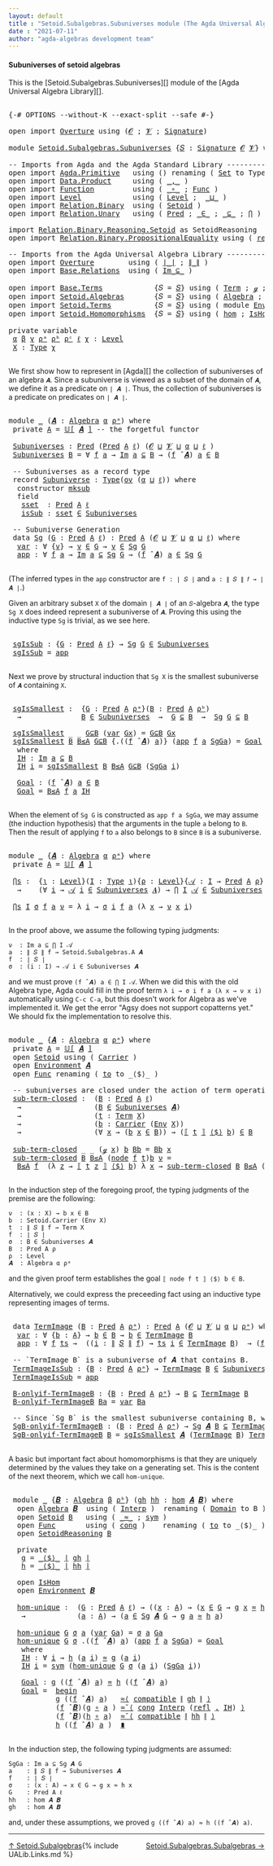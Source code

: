 ```yaml
---
layout: default
title : "Setoid.Subalgebras.Subuniverses module (The Agda Universal Algebra Library)"
date : "2021-07-11"
author: "agda-algebras development team"
---
```


#### <a id="subuniverses-of-setoid-algebras">Subuniverses of setoid algebras</a>

This is the [Setoid.Subalgebras.Subuniverses][] module of the [Agda Universal Algebra Library][].

<pre class="Agda">

<a id="368" class="Symbol">{-#</a> <a id="372" class="Keyword">OPTIONS</a> <a id="380" class="Pragma">--without-K</a> <a id="392" class="Pragma">--exact-split</a> <a id="406" class="Pragma">--safe</a> <a id="413" class="Symbol">#-}</a>

<a id="418" class="Keyword">open</a> <a id="423" class="Keyword">import</a> <a id="430" href="Overture.html" class="Module">Overture</a> <a id="439" class="Keyword">using</a> <a id="445" class="Symbol">(</a><a id="446" href="Overture.Signatures.html#648" class="Generalizable">𝓞</a> <a id="448" class="Symbol">;</a> <a id="450" href="Overture.Signatures.html#650" class="Generalizable">𝓥</a> <a id="452" class="Symbol">;</a> <a id="454" href="Overture.Signatures.html#3264" class="Function">Signature</a><a id="463" class="Symbol">)</a>

<a id="466" class="Keyword">module</a> <a id="473" href="Setoid.Subalgebras.Subuniverses.html" class="Module">Setoid.Subalgebras.Subuniverses</a> <a id="505" class="Symbol">{</a><a id="506" href="Setoid.Subalgebras.Subuniverses.html#506" class="Bound">𝑆</a> <a id="508" class="Symbol">:</a> <a id="510" href="Overture.Signatures.html#3264" class="Function">Signature</a> <a id="520" href="Overture.Signatures.html#648" class="Generalizable">𝓞</a> <a id="522" href="Overture.Signatures.html#650" class="Generalizable">𝓥</a><a id="523" class="Symbol">}</a> <a id="525" class="Keyword">where</a>

<a id="532" class="Comment">-- Imports from Agda and the Agda Standard Library ----------------------------------</a>
<a id="618" class="Keyword">open</a> <a id="623" class="Keyword">import</a> <a id="630" href="Agda.Primitive.html" class="Module">Agda.Primitive</a>   <a id="647" class="Keyword">using</a> <a id="653" class="Symbol">()</a> <a id="656" class="Keyword">renaming</a> <a id="665" class="Symbol">(</a> <a id="667" href="Agda.Primitive.html#388" class="Primitive">Set</a> <a id="671" class="Symbol">to</a> <a id="674" class="Primitive">Type</a> <a id="679" class="Symbol">)</a>
<a id="681" class="Keyword">open</a> <a id="686" class="Keyword">import</a> <a id="693" href="Data.Product.html" class="Module">Data.Product</a>     <a id="710" class="Keyword">using</a> <a id="716" class="Symbol">(</a> <a id="718" href="Agda.Builtin.Sigma.html#235" class="InductiveConstructor Operator">_,_</a> <a id="722" class="Symbol">)</a>
<a id="724" class="Keyword">open</a> <a id="729" class="Keyword">import</a> <a id="736" href="Function.html" class="Module">Function</a>         <a id="753" class="Keyword">using</a> <a id="759" class="Symbol">(</a> <a id="761" href="Function.Base.html#1115" class="Function Operator">_∘_</a> <a id="765" class="Symbol">;</a> <a id="767" href="Function.Bundles.html#2043" class="Record">Func</a> <a id="772" class="Symbol">)</a>
<a id="774" class="Keyword">open</a> <a id="779" class="Keyword">import</a> <a id="786" href="Level.html" class="Module">Level</a>            <a id="803" class="Keyword">using</a> <a id="809" class="Symbol">(</a> <a id="811" href="Agda.Primitive.html#742" class="Postulate">Level</a> <a id="817" class="Symbol">;</a>  <a id="820" href="Agda.Primitive.html#961" class="Primitive Operator">_⊔_</a> <a id="824" class="Symbol">)</a>
<a id="826" class="Keyword">open</a> <a id="831" class="Keyword">import</a> <a id="838" href="Relation.Binary.html" class="Module">Relation.Binary</a>  <a id="855" class="Keyword">using</a> <a id="861" class="Symbol">(</a> <a id="863" href="Relation.Binary.Bundles.html#1095" class="Record">Setoid</a> <a id="870" class="Symbol">)</a>
<a id="872" class="Keyword">open</a> <a id="877" class="Keyword">import</a> <a id="884" href="Relation.Unary.html" class="Module">Relation.Unary</a>   <a id="901" class="Keyword">using</a> <a id="907" class="Symbol">(</a> <a id="909" href="Relation.Unary.html#1178" class="Function">Pred</a> <a id="914" class="Symbol">;</a> <a id="916" href="Relation.Unary.html#1818" class="Function Operator">_∈_</a> <a id="920" class="Symbol">;</a> <a id="922" href="Relation.Unary.html#2046" class="Function Operator">_⊆_</a> <a id="926" class="Symbol">;</a> <a id="928" href="Relation.Unary.html#5526" class="Function">⋂</a> <a id="930" class="Symbol">)</a>

<a id="933" class="Keyword">import</a> <a id="940" href="Relation.Binary.Reasoning.Setoid.html" class="Module">Relation.Binary.Reasoning.Setoid</a> <a id="973" class="Symbol">as</a> <a id="976" class="Module">SetoidReasoning</a>
<a id="992" class="Keyword">open</a> <a id="997" class="Keyword">import</a> <a id="1004" href="Relation.Binary.PropositionalEquality.html" class="Module">Relation.Binary.PropositionalEquality</a> <a id="1042" class="Keyword">using</a> <a id="1048" class="Symbol">(</a> <a id="1050" href="Agda.Builtin.Equality.html#207" class="InductiveConstructor">refl</a> <a id="1055" class="Symbol">)</a>

<a id="1058" class="Comment">-- Imports from the Agda Universal Algebra Library ----------------------------------</a>
<a id="1144" class="Keyword">open</a> <a id="1149" class="Keyword">import</a> <a id="1156" href="Overture.html" class="Module">Overture</a>        <a id="1172" class="Keyword">using</a> <a id="1178" class="Symbol">(</a> <a id="1180" href="Overture.Basic.html#4325" class="Function Operator">∣_∣</a> <a id="1184" class="Symbol">;</a> <a id="1186" href="Overture.Basic.html#4363" class="Function Operator">∥_∥</a> <a id="1190" class="Symbol">)</a>
<a id="1192" class="Keyword">open</a> <a id="1197" class="Keyword">import</a> <a id="1204" href="Base.Relations.html" class="Module">Base.Relations</a>  <a id="1220" class="Keyword">using</a> <a id="1226" class="Symbol">(</a> <a id="1228" href="Base.Relations.Discrete.html#2325" class="Function Operator">Im_⊆_</a> <a id="1234" class="Symbol">)</a>

<a id="1237" class="Keyword">open</a> <a id="1242" class="Keyword">import</a> <a id="1249" href="Base.Terms.html" class="Module">Base.Terms</a>            <a id="1271" class="Symbol">{</a><a id="1272" class="Argument">𝑆</a> <a id="1274" class="Symbol">=</a> <a id="1276" href="Setoid.Subalgebras.Subuniverses.html#506" class="Bound">𝑆</a><a id="1277" class="Symbol">}</a> <a id="1279" class="Keyword">using</a> <a id="1285" class="Symbol">(</a> <a id="1287" href="Base.Terms.Basic.html#2087" class="Datatype">Term</a> <a id="1292" class="Symbol">;</a> <a id="1294" href="Base.Terms.Basic.html#2128" class="InductiveConstructor">ℊ</a> <a id="1296" class="Symbol">;</a> <a id="1298" href="Base.Terms.Basic.html#2170" class="InductiveConstructor">node</a> <a id="1303" class="Symbol">)</a>
<a id="1305" class="Keyword">open</a> <a id="1310" class="Keyword">import</a> <a id="1317" href="Setoid.Algebras.html" class="Module">Setoid.Algebras</a>       <a id="1339" class="Symbol">{</a><a id="1340" class="Argument">𝑆</a> <a id="1342" class="Symbol">=</a> <a id="1344" href="Setoid.Subalgebras.Subuniverses.html#506" class="Bound">𝑆</a><a id="1345" class="Symbol">}</a> <a id="1347" class="Keyword">using</a> <a id="1353" class="Symbol">(</a> <a id="1355" href="Setoid.Algebras.Basic.html#2709" class="Record">Algebra</a> <a id="1363" class="Symbol">;</a> <a id="1365" href="Setoid.Algebras.Basic.html#3539" class="Function Operator">𝕌[_]</a> <a id="1370" class="Symbol">;</a> <a id="1372" href="Setoid.Algebras.Basic.html#3648" class="Function Operator">_̂_</a> <a id="1376" class="Symbol">;</a> <a id="1378" href="Setoid.Algebras.Basic.html#1081" class="Function">ov</a> <a id="1381" class="Symbol">)</a>
<a id="1383" class="Keyword">open</a> <a id="1388" class="Keyword">import</a> <a id="1395" href="Setoid.Terms.html" class="Module">Setoid.Terms</a>          <a id="1417" class="Symbol">{</a><a id="1418" class="Argument">𝑆</a> <a id="1420" class="Symbol">=</a> <a id="1422" href="Setoid.Subalgebras.Subuniverses.html#506" class="Bound">𝑆</a><a id="1423" class="Symbol">}</a> <a id="1425" class="Keyword">using</a> <a id="1431" class="Symbol">(</a> <a id="1433" class="Keyword">module</a> <a id="1440" href="Setoid.Terms.Basic.html#3829" class="Module">Environment</a> <a id="1452" class="Symbol">)</a>
<a id="1454" class="Keyword">open</a> <a id="1459" class="Keyword">import</a> <a id="1466" href="Setoid.Homomorphisms.html" class="Module">Setoid.Homomorphisms</a>  <a id="1488" class="Symbol">{</a><a id="1489" class="Argument">𝑆</a> <a id="1491" class="Symbol">=</a> <a id="1493" href="Setoid.Subalgebras.Subuniverses.html#506" class="Bound">𝑆</a><a id="1494" class="Symbol">}</a> <a id="1496" class="Keyword">using</a> <a id="1502" class="Symbol">(</a> <a id="1504" href="Setoid.Homomorphisms.Basic.html#1919" class="Function">hom</a> <a id="1508" class="Symbol">;</a> <a id="1510" href="Setoid.Homomorphisms.Basic.html#1826" class="Record">IsHom</a> <a id="1516" class="Symbol">)</a>

<a id="1519" class="Keyword">private</a> <a id="1527" class="Keyword">variable</a>
 <a id="1537" href="Setoid.Subalgebras.Subuniverses.html#1537" class="Generalizable">α</a> <a id="1539" href="Setoid.Subalgebras.Subuniverses.html#1539" class="Generalizable">β</a> <a id="1541" href="Setoid.Subalgebras.Subuniverses.html#1541" class="Generalizable">γ</a> <a id="1543" href="Setoid.Subalgebras.Subuniverses.html#1543" class="Generalizable">ρᵃ</a> <a id="1546" href="Setoid.Subalgebras.Subuniverses.html#1546" class="Generalizable">ρᵇ</a> <a id="1549" href="Setoid.Subalgebras.Subuniverses.html#1549" class="Generalizable">ρᶜ</a> <a id="1552" href="Setoid.Subalgebras.Subuniverses.html#1552" class="Generalizable">ℓ</a> <a id="1554" href="Setoid.Subalgebras.Subuniverses.html#1554" class="Generalizable">χ</a> <a id="1556" class="Symbol">:</a> <a id="1558" href="Agda.Primitive.html#742" class="Postulate">Level</a>
 <a id="1565" href="Setoid.Subalgebras.Subuniverses.html#1565" class="Generalizable">X</a> <a id="1567" class="Symbol">:</a> <a id="1569" href="Setoid.Subalgebras.Subuniverses.html#674" class="Primitive">Type</a> <a id="1574" href="Setoid.Subalgebras.Subuniverses.html#1554" class="Generalizable">χ</a>

</pre>

We first show how to represent in [Agda][] the collection of subuniverses of an algebra `𝑨`.  Since a subuniverse is viewed as a subset of the domain of `𝑨`, we define it as a predicate on `∣ 𝑨 ∣`.  Thus, the collection of subuniverses is a predicate on predicates on `∣ 𝑨 ∣`.

<pre class="Agda">

<a id="1881" class="Keyword">module</a> <a id="1888" href="Setoid.Subalgebras.Subuniverses.html#1888" class="Module">_</a> <a id="1890" class="Symbol">(</a><a id="1891" href="Setoid.Subalgebras.Subuniverses.html#1891" class="Bound">𝑨</a> <a id="1893" class="Symbol">:</a> <a id="1895" href="Setoid.Algebras.Basic.html#2709" class="Record">Algebra</a> <a id="1903" href="Setoid.Subalgebras.Subuniverses.html#1537" class="Generalizable">α</a> <a id="1905" href="Setoid.Subalgebras.Subuniverses.html#1543" class="Generalizable">ρᵃ</a><a id="1907" class="Symbol">)</a> <a id="1909" class="Keyword">where</a>
 <a id="1916" class="Keyword">private</a> <a id="1924" href="Setoid.Subalgebras.Subuniverses.html#1924" class="Function">A</a> <a id="1926" class="Symbol">=</a> <a id="1928" href="Setoid.Algebras.Basic.html#3539" class="Function Operator">𝕌[</a> <a id="1931" href="Setoid.Subalgebras.Subuniverses.html#1891" class="Bound">𝑨</a> <a id="1933" href="Setoid.Algebras.Basic.html#3539" class="Function Operator">]</a> <a id="1935" class="Comment">-- the forgetful functor</a>

 <a id="1962" href="Setoid.Subalgebras.Subuniverses.html#1962" class="Function">Subuniverses</a> <a id="1975" class="Symbol">:</a> <a id="1977" href="Relation.Unary.html#1178" class="Function">Pred</a> <a id="1982" class="Symbol">(</a><a id="1983" href="Relation.Unary.html#1178" class="Function">Pred</a> <a id="1988" href="Setoid.Subalgebras.Subuniverses.html#1924" class="Function">A</a> <a id="1990" href="Setoid.Subalgebras.Subuniverses.html#1552" class="Generalizable">ℓ</a><a id="1991" class="Symbol">)</a> <a id="1993" class="Symbol">(</a><a id="1994" href="Setoid.Subalgebras.Subuniverses.html#520" class="Bound">𝓞</a> <a id="1996" href="Agda.Primitive.html#961" class="Primitive Operator">⊔</a> <a id="1998" href="Setoid.Subalgebras.Subuniverses.html#522" class="Bound">𝓥</a> <a id="2000" href="Agda.Primitive.html#961" class="Primitive Operator">⊔</a> <a id="2002" href="Setoid.Subalgebras.Subuniverses.html#1903" class="Bound">α</a> <a id="2004" href="Agda.Primitive.html#961" class="Primitive Operator">⊔</a> <a id="2006" href="Setoid.Subalgebras.Subuniverses.html#1552" class="Generalizable">ℓ</a> <a id="2008" class="Symbol">)</a>
 <a id="2011" href="Setoid.Subalgebras.Subuniverses.html#1962" class="Function">Subuniverses</a> <a id="2024" href="Setoid.Subalgebras.Subuniverses.html#2024" class="Bound">B</a> <a id="2026" class="Symbol">=</a> <a id="2028" class="Symbol">∀</a> <a id="2030" href="Setoid.Subalgebras.Subuniverses.html#2030" class="Bound">f</a> <a id="2032" href="Setoid.Subalgebras.Subuniverses.html#2032" class="Bound">a</a> <a id="2034" class="Symbol">→</a> <a id="2036" href="Base.Relations.Discrete.html#2325" class="Function Operator">Im</a> <a id="2039" href="Setoid.Subalgebras.Subuniverses.html#2032" class="Bound">a</a> <a id="2041" href="Base.Relations.Discrete.html#2325" class="Function Operator">⊆</a> <a id="2043" href="Setoid.Subalgebras.Subuniverses.html#2024" class="Bound">B</a> <a id="2045" class="Symbol">→</a> <a id="2047" class="Symbol">(</a><a id="2048" href="Setoid.Subalgebras.Subuniverses.html#2030" class="Bound">f</a> <a id="2050" href="Setoid.Algebras.Basic.html#3648" class="Function Operator">̂</a> <a id="2052" href="Setoid.Subalgebras.Subuniverses.html#1891" class="Bound">𝑨</a><a id="2053" class="Symbol">)</a> <a id="2055" href="Setoid.Subalgebras.Subuniverses.html#2032" class="Bound">a</a> <a id="2057" href="Relation.Unary.html#1818" class="Function Operator">∈</a> <a id="2059" href="Setoid.Subalgebras.Subuniverses.html#2024" class="Bound">B</a>

 <a id="2063" class="Comment">-- Subuniverses as a record type</a>
 <a id="2097" class="Keyword">record</a> <a id="2104" href="Setoid.Subalgebras.Subuniverses.html#2104" class="Record">Subuniverse</a> <a id="2116" class="Symbol">:</a> <a id="2118" href="Setoid.Subalgebras.Subuniverses.html#674" class="Primitive">Type</a><a id="2122" class="Symbol">(</a><a id="2123" href="Setoid.Algebras.Basic.html#1081" class="Function">ov</a> <a id="2126" class="Symbol">(</a><a id="2127" href="Setoid.Subalgebras.Subuniverses.html#1903" class="Bound">α</a> <a id="2129" href="Agda.Primitive.html#961" class="Primitive Operator">⊔</a> <a id="2131" href="Setoid.Subalgebras.Subuniverses.html#2131" class="Bound">ℓ</a><a id="2132" class="Symbol">))</a> <a id="2135" class="Keyword">where</a>
  <a id="2143" class="Keyword">constructor</a> <a id="2155" href="Setoid.Subalgebras.Subuniverses.html#2155" class="InductiveConstructor">mksub</a>
  <a id="2163" class="Keyword">field</a>
   <a id="2172" href="Setoid.Subalgebras.Subuniverses.html#2172" class="Field">sset</a>  <a id="2178" class="Symbol">:</a> <a id="2180" href="Relation.Unary.html#1178" class="Function">Pred</a> <a id="2185" href="Setoid.Subalgebras.Subuniverses.html#1924" class="Function">A</a> <a id="2187" href="Setoid.Subalgebras.Subuniverses.html#2131" class="Bound">ℓ</a>
   <a id="2192" href="Setoid.Subalgebras.Subuniverses.html#2192" class="Field">isSub</a> <a id="2198" class="Symbol">:</a> <a id="2200" href="Setoid.Subalgebras.Subuniverses.html#2172" class="Field">sset</a> <a id="2205" href="Relation.Unary.html#1818" class="Function Operator">∈</a> <a id="2207" href="Setoid.Subalgebras.Subuniverses.html#1962" class="Function">Subuniverses</a>

 <a id="2222" class="Comment">-- Subuniverse Generation</a>
 <a id="2249" class="Keyword">data</a> <a id="2254" href="Setoid.Subalgebras.Subuniverses.html#2254" class="Datatype">Sg</a> <a id="2257" class="Symbol">(</a><a id="2258" href="Setoid.Subalgebras.Subuniverses.html#2258" class="Bound">G</a> <a id="2260" class="Symbol">:</a> <a id="2262" href="Relation.Unary.html#1178" class="Function">Pred</a> <a id="2267" href="Setoid.Subalgebras.Subuniverses.html#1924" class="Function">A</a> <a id="2269" href="Setoid.Subalgebras.Subuniverses.html#1552" class="Generalizable">ℓ</a><a id="2270" class="Symbol">)</a> <a id="2272" class="Symbol">:</a> <a id="2274" href="Relation.Unary.html#1178" class="Function">Pred</a> <a id="2279" href="Setoid.Subalgebras.Subuniverses.html#1924" class="Function">A</a> <a id="2281" class="Symbol">(</a><a id="2282" href="Setoid.Subalgebras.Subuniverses.html#520" class="Bound">𝓞</a> <a id="2284" href="Agda.Primitive.html#961" class="Primitive Operator">⊔</a> <a id="2286" href="Setoid.Subalgebras.Subuniverses.html#522" class="Bound">𝓥</a> <a id="2288" href="Agda.Primitive.html#961" class="Primitive Operator">⊔</a> <a id="2290" href="Setoid.Subalgebras.Subuniverses.html#1903" class="Bound">α</a> <a id="2292" href="Agda.Primitive.html#961" class="Primitive Operator">⊔</a> <a id="2294" href="Setoid.Subalgebras.Subuniverses.html#2269" class="Bound">ℓ</a><a id="2295" class="Symbol">)</a> <a id="2297" class="Keyword">where</a>
  <a id="2305" href="Setoid.Subalgebras.Subuniverses.html#2305" class="InductiveConstructor">var</a> <a id="2309" class="Symbol">:</a> <a id="2311" class="Symbol">∀</a> <a id="2313" class="Symbol">{</a><a id="2314" href="Setoid.Subalgebras.Subuniverses.html#2314" class="Bound">v</a><a id="2315" class="Symbol">}</a> <a id="2317" class="Symbol">→</a> <a id="2319" href="Setoid.Subalgebras.Subuniverses.html#2314" class="Bound">v</a> <a id="2321" href="Relation.Unary.html#1818" class="Function Operator">∈</a> <a id="2323" href="Setoid.Subalgebras.Subuniverses.html#2258" class="Bound">G</a> <a id="2325" class="Symbol">→</a> <a id="2327" href="Setoid.Subalgebras.Subuniverses.html#2314" class="Bound">v</a> <a id="2329" href="Relation.Unary.html#1818" class="Function Operator">∈</a> <a id="2331" href="Setoid.Subalgebras.Subuniverses.html#2254" class="Datatype">Sg</a> <a id="2334" href="Setoid.Subalgebras.Subuniverses.html#2258" class="Bound">G</a>
  <a id="2338" href="Setoid.Subalgebras.Subuniverses.html#2338" class="InductiveConstructor">app</a> <a id="2342" class="Symbol">:</a> <a id="2344" class="Symbol">∀</a> <a id="2346" href="Setoid.Subalgebras.Subuniverses.html#2346" class="Bound">f</a> <a id="2348" href="Setoid.Subalgebras.Subuniverses.html#2348" class="Bound">a</a> <a id="2350" class="Symbol">→</a> <a id="2352" href="Base.Relations.Discrete.html#2325" class="Function Operator">Im</a> <a id="2355" href="Setoid.Subalgebras.Subuniverses.html#2348" class="Bound">a</a> <a id="2357" href="Base.Relations.Discrete.html#2325" class="Function Operator">⊆</a> <a id="2359" href="Setoid.Subalgebras.Subuniverses.html#2254" class="Datatype">Sg</a> <a id="2362" href="Setoid.Subalgebras.Subuniverses.html#2258" class="Bound">G</a> <a id="2364" class="Symbol">→</a> <a id="2366" class="Symbol">(</a><a id="2367" href="Setoid.Subalgebras.Subuniverses.html#2346" class="Bound">f</a> <a id="2369" href="Setoid.Algebras.Basic.html#3648" class="Function Operator">̂</a> <a id="2371" href="Setoid.Subalgebras.Subuniverses.html#1891" class="Bound">𝑨</a><a id="2372" class="Symbol">)</a> <a id="2374" href="Setoid.Subalgebras.Subuniverses.html#2348" class="Bound">a</a> <a id="2376" href="Relation.Unary.html#1818" class="Function Operator">∈</a> <a id="2378" href="Setoid.Subalgebras.Subuniverses.html#2254" class="Datatype">Sg</a> <a id="2381" href="Setoid.Subalgebras.Subuniverses.html#2258" class="Bound">G</a>

</pre>

(The inferred types in the `app` constructor are `f : ∣ 𝑆 ∣` and `a : ∥ 𝑆 ∥ 𝑓 → ∣ 𝑨 ∣`.)

Given an arbitrary subset `X` of the domain `∣ 𝑨 ∣` of an `𝑆`-algebra `𝑨`, the
type `Sg X` does indeed represent a subuniverse of `𝑨`. Proving this using the
inductive type `Sg` is trivial, as we see here.

<pre class="Agda">

 <a id="2708" href="Setoid.Subalgebras.Subuniverses.html#2708" class="Function">sgIsSub</a> <a id="2716" class="Symbol">:</a> <a id="2718" class="Symbol">{</a><a id="2719" href="Setoid.Subalgebras.Subuniverses.html#2719" class="Bound">G</a> <a id="2721" class="Symbol">:</a> <a id="2723" href="Relation.Unary.html#1178" class="Function">Pred</a> <a id="2728" href="Setoid.Subalgebras.Subuniverses.html#1924" class="Function">A</a> <a id="2730" href="Setoid.Subalgebras.Subuniverses.html#1552" class="Generalizable">ℓ</a><a id="2731" class="Symbol">}</a> <a id="2733" class="Symbol">→</a> <a id="2735" href="Setoid.Subalgebras.Subuniverses.html#2254" class="Datatype">Sg</a> <a id="2738" href="Setoid.Subalgebras.Subuniverses.html#2719" class="Bound">G</a> <a id="2740" href="Relation.Unary.html#1818" class="Function Operator">∈</a> <a id="2742" href="Setoid.Subalgebras.Subuniverses.html#1962" class="Function">Subuniverses</a>
 <a id="2756" href="Setoid.Subalgebras.Subuniverses.html#2708" class="Function">sgIsSub</a> <a id="2764" class="Symbol">=</a> <a id="2766" href="Setoid.Subalgebras.Subuniverses.html#2338" class="InductiveConstructor">app</a>

</pre>

Next we prove by structural induction that `Sg X` is the smallest subuniverse of `𝑨` containing `X`.

<pre class="Agda">

 <a id="2900" href="Setoid.Subalgebras.Subuniverses.html#2900" class="Function">sgIsSmallest</a> <a id="2913" class="Symbol">:</a>  <a id="2916" class="Symbol">{</a><a id="2917" href="Setoid.Subalgebras.Subuniverses.html#2917" class="Bound">G</a> <a id="2919" class="Symbol">:</a> <a id="2921" href="Relation.Unary.html#1178" class="Function">Pred</a> <a id="2926" href="Setoid.Subalgebras.Subuniverses.html#1924" class="Function">A</a> <a id="2928" href="Setoid.Subalgebras.Subuniverses.html#1905" class="Bound">ρᵃ</a><a id="2930" class="Symbol">}(</a><a id="2932" href="Setoid.Subalgebras.Subuniverses.html#2932" class="Bound">B</a> <a id="2934" class="Symbol">:</a> <a id="2936" href="Relation.Unary.html#1178" class="Function">Pred</a> <a id="2941" href="Setoid.Subalgebras.Subuniverses.html#1924" class="Function">A</a> <a id="2943" href="Setoid.Subalgebras.Subuniverses.html#1546" class="Generalizable">ρᵇ</a><a id="2945" class="Symbol">)</a>
  <a id="2949" class="Symbol">→</a>              <a id="2964" href="Setoid.Subalgebras.Subuniverses.html#2932" class="Bound">B</a> <a id="2966" href="Relation.Unary.html#1818" class="Function Operator">∈</a> <a id="2968" href="Setoid.Subalgebras.Subuniverses.html#1962" class="Function">Subuniverses</a>  <a id="2982" class="Symbol">→</a>  <a id="2985" href="Setoid.Subalgebras.Subuniverses.html#2917" class="Bound">G</a> <a id="2987" href="Relation.Unary.html#2046" class="Function Operator">⊆</a> <a id="2989" href="Setoid.Subalgebras.Subuniverses.html#2932" class="Bound">B</a>  <a id="2992" class="Symbol">→</a>  <a id="2995" href="Setoid.Subalgebras.Subuniverses.html#2254" class="Datatype">Sg</a> <a id="2998" href="Setoid.Subalgebras.Subuniverses.html#2917" class="Bound">G</a> <a id="3000" href="Relation.Unary.html#2046" class="Function Operator">⊆</a> <a id="3002" href="Setoid.Subalgebras.Subuniverses.html#2932" class="Bound">B</a>

 <a id="3006" href="Setoid.Subalgebras.Subuniverses.html#2900" class="Function">sgIsSmallest</a> <a id="3019" class="Symbol">_</a> <a id="3021" class="Symbol">_</a> <a id="3023" href="Setoid.Subalgebras.Subuniverses.html#3023" class="Bound">G⊆B</a> <a id="3027" class="Symbol">(</a><a id="3028" href="Setoid.Subalgebras.Subuniverses.html#2305" class="InductiveConstructor">var</a> <a id="3032" href="Setoid.Subalgebras.Subuniverses.html#3032" class="Bound">Gx</a><a id="3034" class="Symbol">)</a> <a id="3036" class="Symbol">=</a> <a id="3038" href="Setoid.Subalgebras.Subuniverses.html#3023" class="Bound">G⊆B</a> <a id="3042" href="Setoid.Subalgebras.Subuniverses.html#3032" class="Bound">Gx</a>
 <a id="3046" href="Setoid.Subalgebras.Subuniverses.html#2900" class="Function">sgIsSmallest</a> <a id="3059" href="Setoid.Subalgebras.Subuniverses.html#3059" class="Bound">B</a> <a id="3061" href="Setoid.Subalgebras.Subuniverses.html#3061" class="Bound">B≤A</a> <a id="3065" href="Setoid.Subalgebras.Subuniverses.html#3065" class="Bound">G⊆B</a> <a id="3069" class="Symbol">{</a><a id="3070" class="DottedPattern Symbol">.((</a><a id="3073" href="Setoid.Subalgebras.Subuniverses.html#3089" class="DottedPattern Bound">f</a> <a id="3075" href="Setoid.Algebras.Basic.html#3648" class="DottedPattern Function Operator">̂</a> <a id="3077" href="Setoid.Subalgebras.Subuniverses.html#1891" class="DottedPattern Bound">𝑨</a><a id="3078" class="DottedPattern Symbol">)</a> <a id="3080" href="Setoid.Subalgebras.Subuniverses.html#3091" class="DottedPattern Bound">a</a><a id="3081" class="DottedPattern Symbol">)</a><a id="3082" class="Symbol">}</a> <a id="3084" class="Symbol">(</a><a id="3085" href="Setoid.Subalgebras.Subuniverses.html#2338" class="InductiveConstructor">app</a> <a id="3089" href="Setoid.Subalgebras.Subuniverses.html#3089" class="Bound">f</a> <a id="3091" href="Setoid.Subalgebras.Subuniverses.html#3091" class="Bound">a</a> <a id="3093" href="Setoid.Subalgebras.Subuniverses.html#3093" class="Bound">SgGa</a><a id="3097" class="Symbol">)</a> <a id="3099" class="Symbol">=</a> <a id="3101" href="Setoid.Subalgebras.Subuniverses.html#3174" class="Function">Goal</a>
  <a id="3108" class="Keyword">where</a>
  <a id="3116" href="Setoid.Subalgebras.Subuniverses.html#3116" class="Function">IH</a> <a id="3119" class="Symbol">:</a> <a id="3121" href="Base.Relations.Discrete.html#2325" class="Function Operator">Im</a> <a id="3124" href="Setoid.Subalgebras.Subuniverses.html#3091" class="Bound">a</a> <a id="3126" href="Base.Relations.Discrete.html#2325" class="Function Operator">⊆</a> <a id="3128" href="Setoid.Subalgebras.Subuniverses.html#3059" class="Bound">B</a>
  <a id="3132" href="Setoid.Subalgebras.Subuniverses.html#3116" class="Function">IH</a> <a id="3135" href="Setoid.Subalgebras.Subuniverses.html#3135" class="Bound">i</a> <a id="3137" class="Symbol">=</a> <a id="3139" href="Setoid.Subalgebras.Subuniverses.html#2900" class="Function">sgIsSmallest</a> <a id="3152" href="Setoid.Subalgebras.Subuniverses.html#3059" class="Bound">B</a> <a id="3154" href="Setoid.Subalgebras.Subuniverses.html#3061" class="Bound">B≤A</a> <a id="3158" href="Setoid.Subalgebras.Subuniverses.html#3065" class="Bound">G⊆B</a> <a id="3162" class="Symbol">(</a><a id="3163" href="Setoid.Subalgebras.Subuniverses.html#3093" class="Bound">SgGa</a> <a id="3168" href="Setoid.Subalgebras.Subuniverses.html#3135" class="Bound">i</a><a id="3169" class="Symbol">)</a>

  <a id="3174" href="Setoid.Subalgebras.Subuniverses.html#3174" class="Function">Goal</a> <a id="3179" class="Symbol">:</a> <a id="3181" class="Symbol">(</a><a id="3182" href="Setoid.Subalgebras.Subuniverses.html#3089" class="Bound">f</a> <a id="3184" href="Setoid.Algebras.Basic.html#3648" class="Function Operator">̂</a> <a id="3186" href="Setoid.Subalgebras.Subuniverses.html#1891" class="Bound">𝑨</a><a id="3187" class="Symbol">)</a> <a id="3189" href="Setoid.Subalgebras.Subuniverses.html#3091" class="Bound">a</a> <a id="3191" href="Relation.Unary.html#1818" class="Function Operator">∈</a> <a id="3193" href="Setoid.Subalgebras.Subuniverses.html#3059" class="Bound">B</a>
  <a id="3197" href="Setoid.Subalgebras.Subuniverses.html#3174" class="Function">Goal</a> <a id="3202" class="Symbol">=</a> <a id="3204" href="Setoid.Subalgebras.Subuniverses.html#3061" class="Bound">B≤A</a> <a id="3208" href="Setoid.Subalgebras.Subuniverses.html#3089" class="Bound">f</a> <a id="3210" href="Setoid.Subalgebras.Subuniverses.html#3091" class="Bound">a</a> <a id="3212" href="Setoid.Subalgebras.Subuniverses.html#3116" class="Function">IH</a>

</pre>

When the element of `Sg G` is constructed as `app f a SgGa`, we may assume (the induction hypothesis) that the arguments in the tuple `a` belong to `B`. Then the result of applying `f` to `a` also belongs to `B` since `B` is a subuniverse.

<pre class="Agda">

<a id="3483" class="Keyword">module</a> <a id="3490" href="Setoid.Subalgebras.Subuniverses.html#3490" class="Module">_</a> <a id="3492" class="Symbol">{</a><a id="3493" href="Setoid.Subalgebras.Subuniverses.html#3493" class="Bound">𝑨</a> <a id="3495" class="Symbol">:</a> <a id="3497" href="Setoid.Algebras.Basic.html#2709" class="Record">Algebra</a> <a id="3505" href="Setoid.Subalgebras.Subuniverses.html#1537" class="Generalizable">α</a> <a id="3507" href="Setoid.Subalgebras.Subuniverses.html#1543" class="Generalizable">ρᵃ</a><a id="3509" class="Symbol">}</a> <a id="3511" class="Keyword">where</a>
 <a id="3518" class="Keyword">private</a> <a id="3526" href="Setoid.Subalgebras.Subuniverses.html#3526" class="Function">A</a> <a id="3528" class="Symbol">=</a> <a id="3530" href="Setoid.Algebras.Basic.html#3539" class="Function Operator">𝕌[</a> <a id="3533" href="Setoid.Subalgebras.Subuniverses.html#3493" class="Bound">𝑨</a> <a id="3535" href="Setoid.Algebras.Basic.html#3539" class="Function Operator">]</a>

 <a id="3539" href="Setoid.Subalgebras.Subuniverses.html#3539" class="Function">⋂s</a> <a id="3542" class="Symbol">:</a>  <a id="3545" class="Symbol">{</a><a id="3546" href="Setoid.Subalgebras.Subuniverses.html#3546" class="Bound">ι</a> <a id="3548" class="Symbol">:</a> <a id="3550" href="Agda.Primitive.html#742" class="Postulate">Level</a><a id="3555" class="Symbol">}(</a><a id="3557" href="Setoid.Subalgebras.Subuniverses.html#3557" class="Bound">I</a> <a id="3559" class="Symbol">:</a> <a id="3561" href="Setoid.Subalgebras.Subuniverses.html#674" class="Primitive">Type</a> <a id="3566" href="Setoid.Subalgebras.Subuniverses.html#3546" class="Bound">ι</a><a id="3567" class="Symbol">){</a><a id="3569" href="Setoid.Subalgebras.Subuniverses.html#3569" class="Bound">ρ</a> <a id="3571" class="Symbol">:</a> <a id="3573" href="Agda.Primitive.html#742" class="Postulate">Level</a><a id="3578" class="Symbol">}{</a><a id="3580" href="Setoid.Subalgebras.Subuniverses.html#3580" class="Bound">𝒜</a> <a id="3582" class="Symbol">:</a> <a id="3584" href="Setoid.Subalgebras.Subuniverses.html#3557" class="Bound">I</a> <a id="3586" class="Symbol">→</a> <a id="3588" href="Relation.Unary.html#1178" class="Function">Pred</a> <a id="3593" href="Setoid.Subalgebras.Subuniverses.html#3526" class="Function">A</a> <a id="3595" href="Setoid.Subalgebras.Subuniverses.html#3569" class="Bound">ρ</a><a id="3596" class="Symbol">}</a>
  <a id="3600" class="Symbol">→</a>    <a id="3605" class="Symbol">(∀</a> <a id="3608" href="Setoid.Subalgebras.Subuniverses.html#3608" class="Bound">i</a> <a id="3610" class="Symbol">→</a> <a id="3612" href="Setoid.Subalgebras.Subuniverses.html#3580" class="Bound">𝒜</a> <a id="3614" href="Setoid.Subalgebras.Subuniverses.html#3608" class="Bound">i</a> <a id="3616" href="Relation.Unary.html#1818" class="Function Operator">∈</a> <a id="3618" href="Setoid.Subalgebras.Subuniverses.html#1962" class="Function">Subuniverses</a> <a id="3631" href="Setoid.Subalgebras.Subuniverses.html#3493" class="Bound">𝑨</a><a id="3632" class="Symbol">)</a> <a id="3634" class="Symbol">→</a> <a id="3636" href="Relation.Unary.html#5526" class="Function">⋂</a> <a id="3638" href="Setoid.Subalgebras.Subuniverses.html#3557" class="Bound">I</a> <a id="3640" href="Setoid.Subalgebras.Subuniverses.html#3580" class="Bound">𝒜</a> <a id="3642" href="Relation.Unary.html#1818" class="Function Operator">∈</a> <a id="3644" href="Setoid.Subalgebras.Subuniverses.html#1962" class="Function">Subuniverses</a> <a id="3657" href="Setoid.Subalgebras.Subuniverses.html#3493" class="Bound">𝑨</a>

 <a id="3661" href="Setoid.Subalgebras.Subuniverses.html#3539" class="Function">⋂s</a> <a id="3664" href="Setoid.Subalgebras.Subuniverses.html#3664" class="Bound">I</a> <a id="3666" href="Setoid.Subalgebras.Subuniverses.html#3666" class="Bound">σ</a> <a id="3668" href="Setoid.Subalgebras.Subuniverses.html#3668" class="Bound">f</a> <a id="3670" href="Setoid.Subalgebras.Subuniverses.html#3670" class="Bound">a</a> <a id="3672" href="Setoid.Subalgebras.Subuniverses.html#3672" class="Bound">ν</a> <a id="3674" class="Symbol">=</a> <a id="3676" class="Symbol">λ</a> <a id="3678" href="Setoid.Subalgebras.Subuniverses.html#3678" class="Bound">i</a> <a id="3680" class="Symbol">→</a> <a id="3682" href="Setoid.Subalgebras.Subuniverses.html#3666" class="Bound">σ</a> <a id="3684" href="Setoid.Subalgebras.Subuniverses.html#3678" class="Bound">i</a> <a id="3686" href="Setoid.Subalgebras.Subuniverses.html#3668" class="Bound">f</a> <a id="3688" href="Setoid.Subalgebras.Subuniverses.html#3670" class="Bound">a</a> <a id="3690" class="Symbol">(λ</a> <a id="3693" href="Setoid.Subalgebras.Subuniverses.html#3693" class="Bound">x</a> <a id="3695" class="Symbol">→</a> <a id="3697" href="Setoid.Subalgebras.Subuniverses.html#3672" class="Bound">ν</a> <a id="3699" href="Setoid.Subalgebras.Subuniverses.html#3693" class="Bound">x</a> <a id="3701" href="Setoid.Subalgebras.Subuniverses.html#3678" class="Bound">i</a><a id="3702" class="Symbol">)</a>

</pre>

In the proof above, we assume the following typing judgments:

```
ν  : Im a ⊆ ⋂ I 𝒜
a  : ∥ 𝑆 ∥ f → Setoid.Subalgebras.A 𝑨
f  : ∣ 𝑆 ∣
σ  : (i : I) → 𝒜 i ∈ Subuniverses 𝑨
```
and we must prove `(f ̂ 𝑨) a ∈ ⋂ I 𝒜`.  When we did this with the old
Algebra type, Agda could fill in the proof term `λ i → σ i f a (λ x → ν x i)`
automatically using `C-c C-a`, but this doesn't work for Algebra
as we've implemented it.  We get the error "Agsy does not support copatterns
yet."  We should fix the implementation to resolve this.

<pre class="Agda">

<a id="4253" class="Keyword">module</a> <a id="4260" href="Setoid.Subalgebras.Subuniverses.html#4260" class="Module">_</a> <a id="4262" class="Symbol">{</a><a id="4263" href="Setoid.Subalgebras.Subuniverses.html#4263" class="Bound">𝑨</a> <a id="4265" class="Symbol">:</a> <a id="4267" href="Setoid.Algebras.Basic.html#2709" class="Record">Algebra</a> <a id="4275" href="Setoid.Subalgebras.Subuniverses.html#1537" class="Generalizable">α</a> <a id="4277" href="Setoid.Subalgebras.Subuniverses.html#1543" class="Generalizable">ρᵃ</a><a id="4279" class="Symbol">}</a> <a id="4281" class="Keyword">where</a>
 <a id="4288" class="Keyword">private</a> <a id="4296" href="Setoid.Subalgebras.Subuniverses.html#4296" class="Function">A</a> <a id="4298" class="Symbol">=</a> <a id="4300" href="Setoid.Algebras.Basic.html#3539" class="Function Operator">𝕌[</a> <a id="4303" href="Setoid.Subalgebras.Subuniverses.html#4263" class="Bound">𝑨</a> <a id="4305" href="Setoid.Algebras.Basic.html#3539" class="Function Operator">]</a>
 <a id="4308" class="Keyword">open</a> <a id="4313" href="Relation.Binary.Bundles.html#1095" class="Module">Setoid</a> <a id="4320" class="Keyword">using</a> <a id="4326" class="Symbol">(</a> <a id="4328" href="Relation.Binary.Bundles.html#1158" class="Field">Carrier</a> <a id="4336" class="Symbol">)</a>
 <a id="4339" class="Keyword">open</a> <a id="4344" href="Setoid.Terms.Basic.html#3829" class="Module">Environment</a> <a id="4356" href="Setoid.Subalgebras.Subuniverses.html#4263" class="Bound">𝑨</a>
 <a id="4359" class="Keyword">open</a> <a id="4364" href="Function.Bundles.html#2043" class="Module">Func</a> <a id="4369" class="Keyword">renaming</a> <a id="4378" class="Symbol">(</a> <a id="4380" href="Function.Bundles.html#2094" class="Field">to</a> <a id="4383" class="Symbol">to</a> <a id="4386" class="Field">_⟨$⟩_</a> <a id="4392" class="Symbol">)</a>

 <a id="4396" class="Comment">-- subuniverses are closed under the action of term operations</a>
 <a id="4460" href="Setoid.Subalgebras.Subuniverses.html#4460" class="Function">sub-term-closed</a> <a id="4476" class="Symbol">:</a>  <a id="4479" class="Symbol">(</a><a id="4480" href="Setoid.Subalgebras.Subuniverses.html#4480" class="Bound">B</a> <a id="4482" class="Symbol">:</a> <a id="4484" href="Relation.Unary.html#1178" class="Function">Pred</a> <a id="4489" href="Setoid.Subalgebras.Subuniverses.html#4296" class="Function">A</a> <a id="4491" href="Setoid.Subalgebras.Subuniverses.html#1552" class="Generalizable">ℓ</a><a id="4492" class="Symbol">)</a>
  <a id="4496" class="Symbol">→</a>                 <a id="4514" class="Symbol">(</a><a id="4515" href="Setoid.Subalgebras.Subuniverses.html#4480" class="Bound">B</a> <a id="4517" href="Relation.Unary.html#1818" class="Function Operator">∈</a> <a id="4519" href="Setoid.Subalgebras.Subuniverses.html#1962" class="Function">Subuniverses</a> <a id="4532" href="Setoid.Subalgebras.Subuniverses.html#4263" class="Bound">𝑨</a><a id="4533" class="Symbol">)</a>
  <a id="4537" class="Symbol">→</a>                 <a id="4555" class="Symbol">(</a><a id="4556" href="Setoid.Subalgebras.Subuniverses.html#4556" class="Bound">t</a> <a id="4558" class="Symbol">:</a> <a id="4560" href="Base.Terms.Basic.html#2087" class="Datatype">Term</a> <a id="4565" href="Setoid.Subalgebras.Subuniverses.html#1565" class="Generalizable">X</a><a id="4566" class="Symbol">)</a>
  <a id="4570" class="Symbol">→</a>                 <a id="4588" class="Symbol">(</a><a id="4589" href="Setoid.Subalgebras.Subuniverses.html#4589" class="Bound">b</a> <a id="4591" class="Symbol">:</a> <a id="4593" href="Relation.Binary.Bundles.html#1158" class="Field">Carrier</a> <a id="4601" class="Symbol">(</a><a id="4602" href="Setoid.Terms.Basic.html#4029" class="Function">Env</a> <a id="4606" href="Setoid.Subalgebras.Subuniverses.html#1565" class="Generalizable">X</a><a id="4607" class="Symbol">))</a>
  <a id="4612" class="Symbol">→</a>                 <a id="4630" class="Symbol">(∀</a> <a id="4633" href="Setoid.Subalgebras.Subuniverses.html#4633" class="Bound">x</a> <a id="4635" class="Symbol">→</a> <a id="4637" class="Symbol">(</a><a id="4638" href="Setoid.Subalgebras.Subuniverses.html#4589" class="Bound">b</a> <a id="4640" href="Setoid.Subalgebras.Subuniverses.html#4633" class="Bound">x</a> <a id="4642" href="Relation.Unary.html#1818" class="Function Operator">∈</a> <a id="4644" href="Setoid.Subalgebras.Subuniverses.html#4480" class="Bound">B</a><a id="4645" class="Symbol">))</a> <a id="4648" class="Symbol">→</a> <a id="4650" class="Symbol">(</a><a id="4651" href="Setoid.Terms.Basic.html#4887" class="Function Operator">⟦</a> <a id="4653" href="Setoid.Subalgebras.Subuniverses.html#4556" class="Bound">t</a> <a id="4655" href="Setoid.Terms.Basic.html#4887" class="Function Operator">⟧</a> <a id="4657" href="Setoid.Subalgebras.Subuniverses.html#4386" class="Field Operator">⟨$⟩</a> <a id="4661" href="Setoid.Subalgebras.Subuniverses.html#4589" class="Bound">b</a><a id="4662" class="Symbol">)</a> <a id="4664" href="Relation.Unary.html#1818" class="Function Operator">∈</a> <a id="4666" href="Setoid.Subalgebras.Subuniverses.html#4480" class="Bound">B</a>

 <a id="4670" href="Setoid.Subalgebras.Subuniverses.html#4460" class="Function">sub-term-closed</a> <a id="4686" class="Symbol">_</a> <a id="4688" class="Symbol">_</a> <a id="4690" class="Symbol">(</a><a id="4691" href="Base.Terms.Basic.html#2128" class="InductiveConstructor">ℊ</a> <a id="4693" href="Setoid.Subalgebras.Subuniverses.html#4693" class="Bound">x</a><a id="4694" class="Symbol">)</a> <a id="4696" href="Setoid.Subalgebras.Subuniverses.html#4696" class="Bound">b</a> <a id="4698" href="Setoid.Subalgebras.Subuniverses.html#4698" class="Bound">Bb</a> <a id="4701" class="Symbol">=</a> <a id="4703" href="Setoid.Subalgebras.Subuniverses.html#4698" class="Bound">Bb</a> <a id="4706" href="Setoid.Subalgebras.Subuniverses.html#4693" class="Bound">x</a>
 <a id="4709" href="Setoid.Subalgebras.Subuniverses.html#4460" class="Function">sub-term-closed</a> <a id="4725" href="Setoid.Subalgebras.Subuniverses.html#4725" class="Bound">B</a> <a id="4727" href="Setoid.Subalgebras.Subuniverses.html#4727" class="Bound">B≤A</a> <a id="4731" class="Symbol">(</a><a id="4732" href="Base.Terms.Basic.html#2170" class="InductiveConstructor">node</a> <a id="4737" href="Setoid.Subalgebras.Subuniverses.html#4737" class="Bound">f</a> <a id="4739" href="Setoid.Subalgebras.Subuniverses.html#4739" class="Bound">t</a><a id="4740" class="Symbol">)</a><a id="4741" href="Setoid.Subalgebras.Subuniverses.html#4741" class="Bound">b</a> <a id="4743" href="Setoid.Subalgebras.Subuniverses.html#4743" class="Bound">ν</a> <a id="4745" class="Symbol">=</a>
  <a id="4749" href="Setoid.Subalgebras.Subuniverses.html#4727" class="Bound">B≤A</a> <a id="4753" href="Setoid.Subalgebras.Subuniverses.html#4737" class="Bound">f</a>  <a id="4756" class="Symbol">(λ</a> <a id="4759" href="Setoid.Subalgebras.Subuniverses.html#4759" class="Bound">z</a> <a id="4761" class="Symbol">→</a> <a id="4763" href="Setoid.Terms.Basic.html#4887" class="Function Operator">⟦</a> <a id="4765" href="Setoid.Subalgebras.Subuniverses.html#4739" class="Bound">t</a> <a id="4767" href="Setoid.Subalgebras.Subuniverses.html#4759" class="Bound">z</a> <a id="4769" href="Setoid.Terms.Basic.html#4887" class="Function Operator">⟧</a> <a id="4771" href="Setoid.Subalgebras.Subuniverses.html#4386" class="Field Operator">⟨$⟩</a> <a id="4775" href="Setoid.Subalgebras.Subuniverses.html#4741" class="Bound">b</a><a id="4776" class="Symbol">)</a> <a id="4778" class="Symbol">λ</a> <a id="4780" href="Setoid.Subalgebras.Subuniverses.html#4780" class="Bound">x</a> <a id="4782" class="Symbol">→</a> <a id="4784" href="Setoid.Subalgebras.Subuniverses.html#4460" class="Function">sub-term-closed</a> <a id="4800" href="Setoid.Subalgebras.Subuniverses.html#4725" class="Bound">B</a> <a id="4802" href="Setoid.Subalgebras.Subuniverses.html#4727" class="Bound">B≤A</a> <a id="4806" class="Symbol">(</a><a id="4807" href="Setoid.Subalgebras.Subuniverses.html#4739" class="Bound">t</a> <a id="4809" href="Setoid.Subalgebras.Subuniverses.html#4780" class="Bound">x</a><a id="4810" class="Symbol">)</a> <a id="4812" href="Setoid.Subalgebras.Subuniverses.html#4741" class="Bound">b</a> <a id="4814" href="Setoid.Subalgebras.Subuniverses.html#4743" class="Bound">ν</a>

</pre>

In the induction step of the foregoing proof, the typing judgments of the premise are the following:

```
ν  : (x : X) → b x ∈ B
b  : Setoid.Carrier (Env X)
t  : ∥ 𝑆 ∥ f → Term X
f  : ∣ 𝑆 ∣
σ  : B ∈ Subuniverses 𝑨
B  : Pred A ρ
ρ  : Level
𝑨  : Algebra α ρᵃ
```
and the given proof term establishes the goal `⟦ node f t ⟧ ⟨$⟩ b ∈ B`.

Alternatively, we could express the preceeding fact using an inductive type representing images of terms.

<pre class="Agda">

 <a id="5285" class="Keyword">data</a> <a id="5290" href="Setoid.Subalgebras.Subuniverses.html#5290" class="Datatype">TermImage</a> <a id="5300" class="Symbol">(</a><a id="5301" href="Setoid.Subalgebras.Subuniverses.html#5301" class="Bound">B</a> <a id="5303" class="Symbol">:</a> <a id="5305" href="Relation.Unary.html#1178" class="Function">Pred</a> <a id="5310" href="Setoid.Subalgebras.Subuniverses.html#4296" class="Function">A</a> <a id="5312" href="Setoid.Subalgebras.Subuniverses.html#4277" class="Bound">ρᵃ</a><a id="5314" class="Symbol">)</a> <a id="5316" class="Symbol">:</a> <a id="5318" href="Relation.Unary.html#1178" class="Function">Pred</a> <a id="5323" href="Setoid.Subalgebras.Subuniverses.html#4296" class="Function">A</a> <a id="5325" class="Symbol">(</a><a id="5326" href="Setoid.Subalgebras.Subuniverses.html#520" class="Bound">𝓞</a> <a id="5328" href="Agda.Primitive.html#961" class="Primitive Operator">⊔</a> <a id="5330" href="Setoid.Subalgebras.Subuniverses.html#522" class="Bound">𝓥</a> <a id="5332" href="Agda.Primitive.html#961" class="Primitive Operator">⊔</a> <a id="5334" href="Setoid.Subalgebras.Subuniverses.html#4275" class="Bound">α</a> <a id="5336" href="Agda.Primitive.html#961" class="Primitive Operator">⊔</a> <a id="5338" href="Setoid.Subalgebras.Subuniverses.html#4277" class="Bound">ρᵃ</a><a id="5340" class="Symbol">)</a> <a id="5342" class="Keyword">where</a>
  <a id="5350" href="Setoid.Subalgebras.Subuniverses.html#5350" class="InductiveConstructor">var</a> <a id="5354" class="Symbol">:</a> <a id="5356" class="Symbol">∀</a> <a id="5358" class="Symbol">{</a><a id="5359" href="Setoid.Subalgebras.Subuniverses.html#5359" class="Bound">b</a> <a id="5361" class="Symbol">:</a> <a id="5363" href="Setoid.Subalgebras.Subuniverses.html#4296" class="Function">A</a><a id="5364" class="Symbol">}</a> <a id="5366" class="Symbol">→</a> <a id="5368" href="Setoid.Subalgebras.Subuniverses.html#5359" class="Bound">b</a> <a id="5370" href="Relation.Unary.html#1818" class="Function Operator">∈</a> <a id="5372" href="Setoid.Subalgebras.Subuniverses.html#5301" class="Bound">B</a> <a id="5374" class="Symbol">→</a> <a id="5376" href="Setoid.Subalgebras.Subuniverses.html#5359" class="Bound">b</a> <a id="5378" href="Relation.Unary.html#1818" class="Function Operator">∈</a> <a id="5380" href="Setoid.Subalgebras.Subuniverses.html#5290" class="Datatype">TermImage</a> <a id="5390" href="Setoid.Subalgebras.Subuniverses.html#5301" class="Bound">B</a>
  <a id="5394" href="Setoid.Subalgebras.Subuniverses.html#5394" class="InductiveConstructor">app</a> <a id="5398" class="Symbol">:</a> <a id="5400" class="Symbol">∀</a> <a id="5402" href="Setoid.Subalgebras.Subuniverses.html#5402" class="Bound">f</a> <a id="5404" href="Setoid.Subalgebras.Subuniverses.html#5404" class="Bound">ts</a> <a id="5407" class="Symbol">→</a>  <a id="5410" class="Symbol">((</a><a id="5412" href="Setoid.Subalgebras.Subuniverses.html#5412" class="Bound">i</a> <a id="5414" class="Symbol">:</a> <a id="5416" href="Overture.Basic.html#4363" class="Function Operator">∥</a> <a id="5418" href="Setoid.Subalgebras.Subuniverses.html#506" class="Bound">𝑆</a> <a id="5420" href="Overture.Basic.html#4363" class="Function Operator">∥</a> <a id="5422" href="Setoid.Subalgebras.Subuniverses.html#5402" class="Bound">f</a><a id="5423" class="Symbol">)</a> <a id="5425" class="Symbol">→</a> <a id="5427" href="Setoid.Subalgebras.Subuniverses.html#5404" class="Bound">ts</a> <a id="5430" href="Setoid.Subalgebras.Subuniverses.html#5412" class="Bound">i</a> <a id="5432" href="Relation.Unary.html#1818" class="Function Operator">∈</a> <a id="5434" href="Setoid.Subalgebras.Subuniverses.html#5290" class="Datatype">TermImage</a> <a id="5444" href="Setoid.Subalgebras.Subuniverses.html#5301" class="Bound">B</a><a id="5445" class="Symbol">)</a>  <a id="5448" class="Symbol">→</a> <a id="5450" class="Symbol">(</a><a id="5451" href="Setoid.Subalgebras.Subuniverses.html#5402" class="Bound">f</a> <a id="5453" href="Setoid.Algebras.Basic.html#3648" class="Function Operator">̂</a> <a id="5455" href="Setoid.Subalgebras.Subuniverses.html#4263" class="Bound">𝑨</a><a id="5456" class="Symbol">)</a> <a id="5458" href="Setoid.Subalgebras.Subuniverses.html#5404" class="Bound">ts</a> <a id="5461" href="Relation.Unary.html#1818" class="Function Operator">∈</a> <a id="5463" href="Setoid.Subalgebras.Subuniverses.html#5290" class="Datatype">TermImage</a> <a id="5473" href="Setoid.Subalgebras.Subuniverses.html#5301" class="Bound">B</a>

 <a id="5477" class="Comment">-- `TermImage B` is a subuniverse of 𝑨 that contains B.</a>
 <a id="5534" href="Setoid.Subalgebras.Subuniverses.html#5534" class="Function">TermImageIsSub</a> <a id="5549" class="Symbol">:</a> <a id="5551" class="Symbol">{</a><a id="5552" href="Setoid.Subalgebras.Subuniverses.html#5552" class="Bound">B</a> <a id="5554" class="Symbol">:</a> <a id="5556" href="Relation.Unary.html#1178" class="Function">Pred</a> <a id="5561" href="Setoid.Subalgebras.Subuniverses.html#4296" class="Function">A</a> <a id="5563" href="Setoid.Subalgebras.Subuniverses.html#4277" class="Bound">ρᵃ</a><a id="5565" class="Symbol">}</a> <a id="5567" class="Symbol">→</a> <a id="5569" href="Setoid.Subalgebras.Subuniverses.html#5290" class="Datatype">TermImage</a> <a id="5579" href="Setoid.Subalgebras.Subuniverses.html#5552" class="Bound">B</a> <a id="5581" href="Relation.Unary.html#1818" class="Function Operator">∈</a> <a id="5583" href="Setoid.Subalgebras.Subuniverses.html#1962" class="Function">Subuniverses</a> <a id="5596" href="Setoid.Subalgebras.Subuniverses.html#4263" class="Bound">𝑨</a>
 <a id="5599" href="Setoid.Subalgebras.Subuniverses.html#5534" class="Function">TermImageIsSub</a> <a id="5614" class="Symbol">=</a> <a id="5616" href="Setoid.Subalgebras.Subuniverses.html#5394" class="InductiveConstructor">app</a>

 <a id="5622" href="Setoid.Subalgebras.Subuniverses.html#5622" class="Function">B-onlyif-TermImageB</a> <a id="5642" class="Symbol">:</a> <a id="5644" class="Symbol">{</a><a id="5645" href="Setoid.Subalgebras.Subuniverses.html#5645" class="Bound">B</a> <a id="5647" class="Symbol">:</a> <a id="5649" href="Relation.Unary.html#1178" class="Function">Pred</a> <a id="5654" href="Setoid.Subalgebras.Subuniverses.html#4296" class="Function">A</a> <a id="5656" href="Setoid.Subalgebras.Subuniverses.html#4277" class="Bound">ρᵃ</a><a id="5658" class="Symbol">}</a> <a id="5660" class="Symbol">→</a> <a id="5662" href="Setoid.Subalgebras.Subuniverses.html#5645" class="Bound">B</a> <a id="5664" href="Relation.Unary.html#2046" class="Function Operator">⊆</a> <a id="5666" href="Setoid.Subalgebras.Subuniverses.html#5290" class="Datatype">TermImage</a> <a id="5676" href="Setoid.Subalgebras.Subuniverses.html#5645" class="Bound">B</a>
 <a id="5679" href="Setoid.Subalgebras.Subuniverses.html#5622" class="Function">B-onlyif-TermImageB</a> <a id="5699" href="Setoid.Subalgebras.Subuniverses.html#5699" class="Bound">Ba</a> <a id="5702" class="Symbol">=</a> <a id="5704" href="Setoid.Subalgebras.Subuniverses.html#5350" class="InductiveConstructor">var</a> <a id="5708" href="Setoid.Subalgebras.Subuniverses.html#5699" class="Bound">Ba</a>

 <a id="5713" class="Comment">-- Since `Sg B` is the smallest subuniverse containing B, we obtain the following inclusion.</a>
 <a id="5807" href="Setoid.Subalgebras.Subuniverses.html#5807" class="Function">SgB-onlyif-TermImageB</a> <a id="5829" class="Symbol">:</a> <a id="5831" class="Symbol">(</a><a id="5832" href="Setoid.Subalgebras.Subuniverses.html#5832" class="Bound">B</a> <a id="5834" class="Symbol">:</a> <a id="5836" href="Relation.Unary.html#1178" class="Function">Pred</a> <a id="5841" href="Setoid.Subalgebras.Subuniverses.html#4296" class="Function">A</a> <a id="5843" href="Setoid.Subalgebras.Subuniverses.html#4277" class="Bound">ρᵃ</a><a id="5845" class="Symbol">)</a> <a id="5847" class="Symbol">→</a> <a id="5849" href="Setoid.Subalgebras.Subuniverses.html#2254" class="Datatype">Sg</a> <a id="5852" href="Setoid.Subalgebras.Subuniverses.html#4263" class="Bound">𝑨</a> <a id="5854" href="Setoid.Subalgebras.Subuniverses.html#5832" class="Bound">B</a> <a id="5856" href="Relation.Unary.html#2046" class="Function Operator">⊆</a> <a id="5858" href="Setoid.Subalgebras.Subuniverses.html#5290" class="Datatype">TermImage</a> <a id="5868" href="Setoid.Subalgebras.Subuniverses.html#5832" class="Bound">B</a>
 <a id="5871" href="Setoid.Subalgebras.Subuniverses.html#5807" class="Function">SgB-onlyif-TermImageB</a> <a id="5893" href="Setoid.Subalgebras.Subuniverses.html#5893" class="Bound">B</a> <a id="5895" class="Symbol">=</a> <a id="5897" href="Setoid.Subalgebras.Subuniverses.html#2900" class="Function">sgIsSmallest</a> <a id="5910" href="Setoid.Subalgebras.Subuniverses.html#4263" class="Bound">𝑨</a> <a id="5912" class="Symbol">(</a><a id="5913" href="Setoid.Subalgebras.Subuniverses.html#5290" class="Datatype">TermImage</a> <a id="5923" href="Setoid.Subalgebras.Subuniverses.html#5893" class="Bound">B</a><a id="5924" class="Symbol">)</a> <a id="5926" href="Setoid.Subalgebras.Subuniverses.html#5534" class="Function">TermImageIsSub</a> <a id="5941" href="Setoid.Subalgebras.Subuniverses.html#5622" class="Function">B-onlyif-TermImageB</a>

</pre>

A basic but important fact about homomorphisms is that they are uniquely determined by
the values they take on a generating set. This is the content of the next theorem, which
we call `hom-unique`.

<pre class="Agda">

 <a id="6188" class="Keyword">module</a> <a id="6195" href="Setoid.Subalgebras.Subuniverses.html#6195" class="Module">_</a> <a id="6197" class="Symbol">{</a><a id="6198" href="Setoid.Subalgebras.Subuniverses.html#6198" class="Bound">𝑩</a> <a id="6200" class="Symbol">:</a> <a id="6202" href="Setoid.Algebras.Basic.html#2709" class="Record">Algebra</a> <a id="6210" href="Setoid.Subalgebras.Subuniverses.html#1539" class="Generalizable">β</a> <a id="6212" href="Setoid.Subalgebras.Subuniverses.html#1546" class="Generalizable">ρᵇ</a><a id="6214" class="Symbol">}</a> <a id="6216" class="Symbol">(</a><a id="6217" href="Setoid.Subalgebras.Subuniverses.html#6217" class="Bound">gh</a> <a id="6220" href="Setoid.Subalgebras.Subuniverses.html#6220" class="Bound">hh</a> <a id="6223" class="Symbol">:</a> <a id="6225" href="Setoid.Homomorphisms.Basic.html#1919" class="Function">hom</a> <a id="6229" href="Setoid.Subalgebras.Subuniverses.html#4263" class="Bound">𝑨</a> <a id="6231" href="Setoid.Subalgebras.Subuniverses.html#6198" class="Bound">𝑩</a><a id="6232" class="Symbol">)</a> <a id="6234" class="Keyword">where</a>
  <a id="6242" class="Keyword">open</a> <a id="6247" href="Setoid.Algebras.Basic.html#2709" class="Module">Algebra</a> <a id="6255" href="Setoid.Subalgebras.Subuniverses.html#6198" class="Bound">𝑩</a>  <a id="6258" class="Keyword">using</a> <a id="6264" class="Symbol">(</a> <a id="6266" href="Setoid.Algebras.Basic.html#2788" class="Field">Interp</a> <a id="6273" class="Symbol">)</a>  <a id="6276" class="Keyword">renaming</a> <a id="6285" class="Symbol">(</a> <a id="6287" href="Setoid.Algebras.Basic.html#2766" class="Field">Domain</a> <a id="6294" class="Symbol">to</a> <a id="6297" class="Field">B</a> <a id="6299" class="Symbol">)</a>
  <a id="6303" class="Keyword">open</a> <a id="6308" href="Relation.Binary.Bundles.html#1095" class="Module">Setoid</a> <a id="6315" href="Setoid.Subalgebras.Subuniverses.html#6297" class="Function">B</a>   <a id="6319" class="Keyword">using</a> <a id="6325" class="Symbol">(</a> <a id="6327" href="Relation.Binary.Bundles.html#1184" class="Field Operator">_≈_</a> <a id="6331" class="Symbol">;</a> <a id="6333" href="Relation.Binary.Structures.html#1200" class="Function">sym</a> <a id="6337" class="Symbol">)</a>
  <a id="6341" class="Keyword">open</a> <a id="6346" href="Function.Bundles.html#2043" class="Module">Func</a>       <a id="6357" class="Keyword">using</a> <a id="6363" class="Symbol">(</a> <a id="6365" href="Function.Bundles.html#2113" class="Field">cong</a> <a id="6370" class="Symbol">)</a>    <a id="6375" class="Keyword">renaming</a> <a id="6384" class="Symbol">(</a> <a id="6386" href="Function.Bundles.html#2094" class="Field">to</a> <a id="6389" class="Symbol">to</a> <a id="6392" class="Field">_⟨$⟩_</a> <a id="6398" class="Symbol">)</a>
  <a id="6402" class="Keyword">open</a> <a id="6407" href="Relation.Binary.Reasoning.Setoid.html" class="Module">SetoidReasoning</a> <a id="6423" href="Setoid.Subalgebras.Subuniverses.html#6297" class="Function">B</a>

  <a id="6428" class="Keyword">private</a>
   <a id="6439" href="Setoid.Subalgebras.Subuniverses.html#6439" class="Function">g</a> <a id="6441" class="Symbol">=</a> <a id="6443" href="Setoid.Subalgebras.Subuniverses.html#6392" class="Field Operator">_⟨$⟩_</a> <a id="6449" href="Overture.Basic.html#4325" class="Function Operator">∣</a> <a id="6451" href="Setoid.Subalgebras.Subuniverses.html#6217" class="Bound">gh</a> <a id="6454" href="Overture.Basic.html#4325" class="Function Operator">∣</a>
   <a id="6459" href="Setoid.Subalgebras.Subuniverses.html#6459" class="Function">h</a> <a id="6461" class="Symbol">=</a> <a id="6463" href="Setoid.Subalgebras.Subuniverses.html#6392" class="Field Operator">_⟨$⟩_</a> <a id="6469" href="Overture.Basic.html#4325" class="Function Operator">∣</a> <a id="6471" href="Setoid.Subalgebras.Subuniverses.html#6220" class="Bound">hh</a> <a id="6474" href="Overture.Basic.html#4325" class="Function Operator">∣</a>

  <a id="6479" class="Keyword">open</a> <a id="6484" href="Setoid.Homomorphisms.Basic.html#1826" class="Module">IsHom</a>
  <a id="6492" class="Keyword">open</a> <a id="6497" href="Setoid.Terms.Basic.html#3829" class="Module">Environment</a> <a id="6509" href="Setoid.Subalgebras.Subuniverses.html#6198" class="Bound">𝑩</a>

  <a id="6514" href="Setoid.Subalgebras.Subuniverses.html#6514" class="Function">hom-unique</a> <a id="6525" class="Symbol">:</a>  <a id="6528" class="Symbol">(</a><a id="6529" href="Setoid.Subalgebras.Subuniverses.html#6529" class="Bound">G</a> <a id="6531" class="Symbol">:</a> <a id="6533" href="Relation.Unary.html#1178" class="Function">Pred</a> <a id="6538" href="Setoid.Subalgebras.Subuniverses.html#4296" class="Function">A</a> <a id="6540" href="Setoid.Subalgebras.Subuniverses.html#1552" class="Generalizable">ℓ</a><a id="6541" class="Symbol">)</a> <a id="6543" class="Symbol">→</a> <a id="6545" class="Symbol">((</a><a id="6547" href="Setoid.Subalgebras.Subuniverses.html#6547" class="Bound">x</a> <a id="6549" class="Symbol">:</a> <a id="6551" href="Setoid.Subalgebras.Subuniverses.html#4296" class="Function">A</a><a id="6552" class="Symbol">)</a> <a id="6554" class="Symbol">→</a> <a id="6556" class="Symbol">(</a><a id="6557" href="Setoid.Subalgebras.Subuniverses.html#6547" class="Bound">x</a> <a id="6559" href="Relation.Unary.html#1818" class="Function Operator">∈</a> <a id="6561" href="Setoid.Subalgebras.Subuniverses.html#6529" class="Bound">G</a> <a id="6563" class="Symbol">→</a> <a id="6565" href="Setoid.Subalgebras.Subuniverses.html#6439" class="Function">g</a> <a id="6567" href="Setoid.Subalgebras.Subuniverses.html#6547" class="Bound">x</a> <a id="6569" href="Relation.Binary.Bundles.html#1184" class="Function Operator">≈</a> <a id="6571" href="Setoid.Subalgebras.Subuniverses.html#6459" class="Function">h</a> <a id="6573" href="Setoid.Subalgebras.Subuniverses.html#6547" class="Bound">x</a><a id="6574" class="Symbol">))</a>
   <a id="6580" class="Symbol">→</a>            <a id="6593" class="Symbol">(</a><a id="6594" href="Setoid.Subalgebras.Subuniverses.html#6594" class="Bound">a</a> <a id="6596" class="Symbol">:</a> <a id="6598" href="Setoid.Subalgebras.Subuniverses.html#4296" class="Function">A</a><a id="6599" class="Symbol">)</a> <a id="6601" class="Symbol">→</a> <a id="6603" class="Symbol">(</a><a id="6604" href="Setoid.Subalgebras.Subuniverses.html#6594" class="Bound">a</a> <a id="6606" href="Relation.Unary.html#1818" class="Function Operator">∈</a> <a id="6608" href="Setoid.Subalgebras.Subuniverses.html#2254" class="Datatype">Sg</a> <a id="6611" href="Setoid.Subalgebras.Subuniverses.html#4263" class="Bound">𝑨</a> <a id="6613" href="Setoid.Subalgebras.Subuniverses.html#6529" class="Bound">G</a> <a id="6615" class="Symbol">→</a> <a id="6617" href="Setoid.Subalgebras.Subuniverses.html#6439" class="Function">g</a> <a id="6619" href="Setoid.Subalgebras.Subuniverses.html#6594" class="Bound">a</a> <a id="6621" href="Relation.Binary.Bundles.html#1184" class="Function Operator">≈</a> <a id="6623" href="Setoid.Subalgebras.Subuniverses.html#6459" class="Function">h</a> <a id="6625" href="Setoid.Subalgebras.Subuniverses.html#6594" class="Bound">a</a><a id="6626" class="Symbol">)</a>

  <a id="6631" href="Setoid.Subalgebras.Subuniverses.html#6514" class="Function">hom-unique</a> <a id="6642" href="Setoid.Subalgebras.Subuniverses.html#6642" class="Bound">G</a> <a id="6644" href="Setoid.Subalgebras.Subuniverses.html#6644" class="Bound">σ</a> <a id="6646" href="Setoid.Subalgebras.Subuniverses.html#6646" class="Bound">a</a> <a id="6648" class="Symbol">(</a><a id="6649" href="Setoid.Subalgebras.Subuniverses.html#2305" class="InductiveConstructor">var</a> <a id="6653" href="Setoid.Subalgebras.Subuniverses.html#6653" class="Bound">Ga</a><a id="6655" class="Symbol">)</a> <a id="6657" class="Symbol">=</a> <a id="6659" href="Setoid.Subalgebras.Subuniverses.html#6644" class="Bound">σ</a> <a id="6661" href="Setoid.Subalgebras.Subuniverses.html#6646" class="Bound">a</a> <a id="6663" href="Setoid.Subalgebras.Subuniverses.html#6653" class="Bound">Ga</a>
  <a id="6668" href="Setoid.Subalgebras.Subuniverses.html#6514" class="Function">hom-unique</a> <a id="6679" href="Setoid.Subalgebras.Subuniverses.html#6679" class="Bound">G</a> <a id="6681" href="Setoid.Subalgebras.Subuniverses.html#6681" class="Bound">σ</a> <a id="6683" class="DottedPattern Symbol">.((</a><a id="6686" href="Setoid.Subalgebras.Subuniverses.html#6701" class="DottedPattern Bound">f</a> <a id="6688" href="Setoid.Algebras.Basic.html#3648" class="DottedPattern Function Operator">̂</a> <a id="6690" href="Setoid.Subalgebras.Subuniverses.html#4263" class="DottedPattern Bound">𝑨</a><a id="6691" class="DottedPattern Symbol">)</a> <a id="6693" href="Setoid.Subalgebras.Subuniverses.html#6703" class="DottedPattern Bound">a</a><a id="6694" class="DottedPattern Symbol">)</a> <a id="6696" class="Symbol">(</a><a id="6697" href="Setoid.Subalgebras.Subuniverses.html#2338" class="InductiveConstructor">app</a> <a id="6701" href="Setoid.Subalgebras.Subuniverses.html#6701" class="Bound">f</a> <a id="6703" href="Setoid.Subalgebras.Subuniverses.html#6703" class="Bound">a</a> <a id="6705" href="Setoid.Subalgebras.Subuniverses.html#6705" class="Bound">SgGa</a><a id="6709" class="Symbol">)</a> <a id="6711" class="Symbol">=</a> <a id="6713" href="Setoid.Subalgebras.Subuniverses.html#6809" class="Function">Goal</a>
   <a id="6721" class="Keyword">where</a>
   <a id="6730" href="Setoid.Subalgebras.Subuniverses.html#6730" class="Function">IH</a> <a id="6733" class="Symbol">:</a> <a id="6735" class="Symbol">∀</a> <a id="6737" href="Setoid.Subalgebras.Subuniverses.html#6737" class="Bound">i</a> <a id="6739" class="Symbol">→</a> <a id="6741" href="Setoid.Subalgebras.Subuniverses.html#6459" class="Function">h</a> <a id="6743" class="Symbol">(</a><a id="6744" href="Setoid.Subalgebras.Subuniverses.html#6703" class="Bound">a</a> <a id="6746" href="Setoid.Subalgebras.Subuniverses.html#6737" class="Bound">i</a><a id="6747" class="Symbol">)</a> <a id="6749" href="Relation.Binary.Bundles.html#1184" class="Function Operator">≈</a> <a id="6751" href="Setoid.Subalgebras.Subuniverses.html#6439" class="Function">g</a> <a id="6753" class="Symbol">(</a><a id="6754" href="Setoid.Subalgebras.Subuniverses.html#6703" class="Bound">a</a> <a id="6756" href="Setoid.Subalgebras.Subuniverses.html#6737" class="Bound">i</a><a id="6757" class="Symbol">)</a>
   <a id="6762" href="Setoid.Subalgebras.Subuniverses.html#6730" class="Function">IH</a> <a id="6765" href="Setoid.Subalgebras.Subuniverses.html#6765" class="Bound">i</a> <a id="6767" class="Symbol">=</a> <a id="6769" href="Relation.Binary.Structures.html#1200" class="Function">sym</a> <a id="6773" class="Symbol">(</a><a id="6774" href="Setoid.Subalgebras.Subuniverses.html#6514" class="Function">hom-unique</a> <a id="6785" href="Setoid.Subalgebras.Subuniverses.html#6679" class="Bound">G</a> <a id="6787" href="Setoid.Subalgebras.Subuniverses.html#6681" class="Bound">σ</a> <a id="6789" class="Symbol">(</a><a id="6790" href="Setoid.Subalgebras.Subuniverses.html#6703" class="Bound">a</a> <a id="6792" href="Setoid.Subalgebras.Subuniverses.html#6765" class="Bound">i</a><a id="6793" class="Symbol">)</a> <a id="6795" class="Symbol">(</a><a id="6796" href="Setoid.Subalgebras.Subuniverses.html#6705" class="Bound">SgGa</a> <a id="6801" href="Setoid.Subalgebras.Subuniverses.html#6765" class="Bound">i</a><a id="6802" class="Symbol">))</a>

   <a id="6809" href="Setoid.Subalgebras.Subuniverses.html#6809" class="Function">Goal</a> <a id="6814" class="Symbol">:</a> <a id="6816" href="Setoid.Subalgebras.Subuniverses.html#6439" class="Function">g</a> <a id="6818" class="Symbol">((</a><a id="6820" href="Setoid.Subalgebras.Subuniverses.html#6701" class="Bound">f</a> <a id="6822" href="Setoid.Algebras.Basic.html#3648" class="Function Operator">̂</a> <a id="6824" href="Setoid.Subalgebras.Subuniverses.html#4263" class="Bound">𝑨</a><a id="6825" class="Symbol">)</a> <a id="6827" href="Setoid.Subalgebras.Subuniverses.html#6703" class="Bound">a</a><a id="6828" class="Symbol">)</a> <a id="6830" href="Relation.Binary.Bundles.html#1184" class="Function Operator">≈</a> <a id="6832" href="Setoid.Subalgebras.Subuniverses.html#6459" class="Function">h</a> <a id="6834" class="Symbol">((</a><a id="6836" href="Setoid.Subalgebras.Subuniverses.html#6701" class="Bound">f</a> <a id="6838" href="Setoid.Algebras.Basic.html#3648" class="Function Operator">̂</a> <a id="6840" href="Setoid.Subalgebras.Subuniverses.html#4263" class="Bound">𝑨</a><a id="6841" class="Symbol">)</a> <a id="6843" href="Setoid.Subalgebras.Subuniverses.html#6703" class="Bound">a</a><a id="6844" class="Symbol">)</a>
   <a id="6849" href="Setoid.Subalgebras.Subuniverses.html#6809" class="Function">Goal</a> <a id="6854" class="Symbol">=</a>  <a id="6857" href="Relation.Binary.Reasoning.Syntax.html#1572" class="Function Operator">begin</a>
           <a id="6874" href="Setoid.Subalgebras.Subuniverses.html#6439" class="Function">g</a> <a id="6876" class="Symbol">((</a><a id="6878" href="Setoid.Subalgebras.Subuniverses.html#6701" class="Bound">f</a> <a id="6880" href="Setoid.Algebras.Basic.html#3648" class="Function Operator">̂</a> <a id="6882" href="Setoid.Subalgebras.Subuniverses.html#4263" class="Bound">𝑨</a><a id="6883" class="Symbol">)</a> <a id="6885" href="Setoid.Subalgebras.Subuniverses.html#6703" class="Bound">a</a><a id="6886" class="Symbol">)</a>   <a id="6890" href="Relation.Binary.Reasoning.Syntax.html#7111" class="Function">≈⟨</a> <a id="6893" href="Setoid.Homomorphisms.Basic.html#1887" class="Field">compatible</a> <a id="6904" href="Overture.Basic.html#4363" class="Function Operator">∥</a> <a id="6906" href="Setoid.Subalgebras.Subuniverses.html#6217" class="Bound">gh</a> <a id="6909" href="Overture.Basic.html#4363" class="Function Operator">∥</a> <a id="6911" href="Relation.Binary.Reasoning.Syntax.html#7111" class="Function">⟩</a>
           <a id="6924" class="Symbol">(</a><a id="6925" href="Setoid.Subalgebras.Subuniverses.html#6701" class="Bound">f</a> <a id="6927" href="Setoid.Algebras.Basic.html#3648" class="Function Operator">̂</a> <a id="6929" href="Setoid.Subalgebras.Subuniverses.html#6198" class="Bound">𝑩</a><a id="6930" class="Symbol">)(</a><a id="6932" href="Setoid.Subalgebras.Subuniverses.html#6439" class="Function">g</a> <a id="6934" href="Function.Base.html#1115" class="Function Operator">∘</a> <a id="6936" href="Setoid.Subalgebras.Subuniverses.html#6703" class="Bound">a</a> <a id="6938" class="Symbol">)</a> <a id="6940" href="Relation.Binary.Reasoning.Syntax.html#7462" class="Function">≈˘⟨</a> <a id="6944" href="Function.Bundles.html#2113" class="Field">cong</a> <a id="6949" href="Setoid.Algebras.Basic.html#2788" class="Function">Interp</a> <a id="6956" class="Symbol">(</a><a id="6957" href="Agda.Builtin.Equality.html#207" class="InductiveConstructor">refl</a> <a id="6962" href="Agda.Builtin.Sigma.html#235" class="InductiveConstructor Operator">,</a> <a id="6964" href="Setoid.Subalgebras.Subuniverses.html#6730" class="Function">IH</a><a id="6966" class="Symbol">)</a> <a id="6968" href="Relation.Binary.Reasoning.Syntax.html#7462" class="Function">⟩</a>
           <a id="6981" class="Symbol">(</a><a id="6982" href="Setoid.Subalgebras.Subuniverses.html#6701" class="Bound">f</a> <a id="6984" href="Setoid.Algebras.Basic.html#3648" class="Function Operator">̂</a> <a id="6986" href="Setoid.Subalgebras.Subuniverses.html#6198" class="Bound">𝑩</a><a id="6987" class="Symbol">)(</a><a id="6989" href="Setoid.Subalgebras.Subuniverses.html#6459" class="Function">h</a> <a id="6991" href="Function.Base.html#1115" class="Function Operator">∘</a> <a id="6993" href="Setoid.Subalgebras.Subuniverses.html#6703" class="Bound">a</a><a id="6994" class="Symbol">)</a>  <a id="6997" href="Relation.Binary.Reasoning.Syntax.html#7462" class="Function">≈˘⟨</a> <a id="7001" href="Setoid.Homomorphisms.Basic.html#1887" class="Field">compatible</a> <a id="7012" href="Overture.Basic.html#4363" class="Function Operator">∥</a> <a id="7014" href="Setoid.Subalgebras.Subuniverses.html#6220" class="Bound">hh</a> <a id="7017" href="Overture.Basic.html#4363" class="Function Operator">∥</a> <a id="7019" href="Relation.Binary.Reasoning.Syntax.html#7462" class="Function">⟩</a>
           <a id="7032" href="Setoid.Subalgebras.Subuniverses.html#6459" class="Function">h</a> <a id="7034" class="Symbol">((</a><a id="7036" href="Setoid.Subalgebras.Subuniverses.html#6701" class="Bound">f</a> <a id="7038" href="Setoid.Algebras.Basic.html#3648" class="Function Operator">̂</a> <a id="7040" href="Setoid.Subalgebras.Subuniverses.html#4263" class="Bound">𝑨</a><a id="7041" class="Symbol">)</a> <a id="7043" href="Setoid.Subalgebras.Subuniverses.html#6703" class="Bound">a</a> <a id="7045" class="Symbol">)</a>  <a id="7048" href="Relation.Binary.Reasoning.Syntax.html#12345" class="Function Operator">∎</a>

</pre>

In the induction step, the following typing judgments are assumed:
```
SgGa : Im a ⊆ Sg 𝑨 G
a    : ∥ 𝑆 ∥ f → Subuniverses 𝑨
f    : ∣ 𝑆 ∣
σ    : (x : A) → x ∈ G → g x ≈ h x
G    : Pred A ℓ
hh   : hom 𝑨 𝑩
gh   : hom 𝑨 𝑩
```
and, under these assumptions, we proved `g ((f ̂ 𝑨) a) ≈ h ((f ̂ 𝑨) a)`.

---------------------------------

<span style="float:left;">[↑ Setoid.Subalgebras](Setoid.Subalgebras.html)</span>
<span style="float:right;">[Setoid.Subalgebras.Subalgebras →](Setoid.Subalgebras.Subalgebras.html)</span>

{% include UALib.Links.md %}
